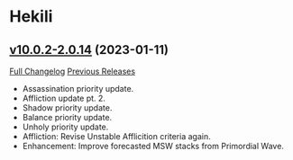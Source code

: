# Hekili

## [v10.0.2-2.0.14](https://github.com/Hekili/hekili/tree/v10.0.2-2.0.14) (2023-01-11)
[Full Changelog](https://github.com/Hekili/hekili/compare/v10.0.2-2.0.13c...v10.0.2-2.0.14) [Previous Releases](https://github.com/Hekili/hekili/releases)

- Assassination priority update.  
- Affliction update pt. 2.  
- Shadow priority update.  
- Balance priority update.  
- Unholy priority update.  
- Affliction: Revise Unstable Afflicition criteria again.  
- Enhancement: Improve forecasted MSW stacks from Primordial Wave.  
